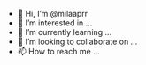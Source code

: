 - 👋 Hi, I’m @milaaprr
- 👀 I’m interested in ...
- 🌱 I’m currently learning ...
- 💞️ I’m looking to collaborate on ...
- 📫 How to reach me ...

<!---
milaaprr/milaaprr is a ✨ special ✨ repository because its `README.md` (this file) appears on your GitHub profile.
You can click the Preview link to take a look at your changes.
--->
